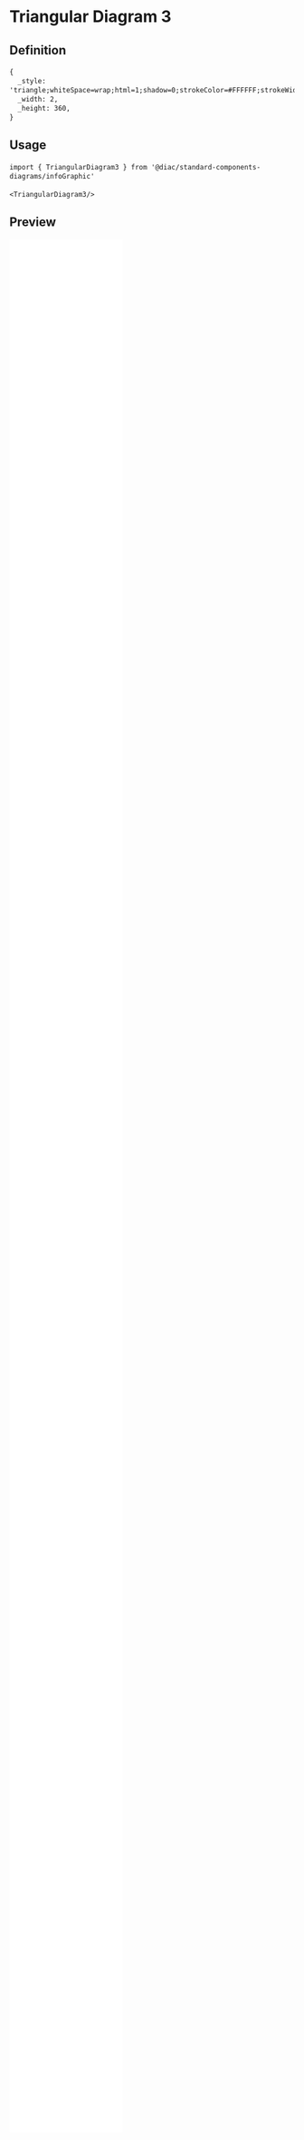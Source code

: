 # Triangular Diagram 3

## Definition

```
{
  _style: 'triangle;whiteSpace=wrap;html=1;shadow=0;strokeColor=#FFFFFF;strokeWidth=6;fillColor=#AE4132;fontSize=16;fontColor=#FFFFFF;align=center;direction=south;fontStyle=1',
  _width: 2,
  _height: 360,
}
```

## Usage

```
import { TriangularDiagram3 } from '@diac/standard-components-diagrams/infoGraphic'

<TriangularDiagram3/>
```

## Preview

<img src="./triangular-diagram-3.png" width="200"/>
